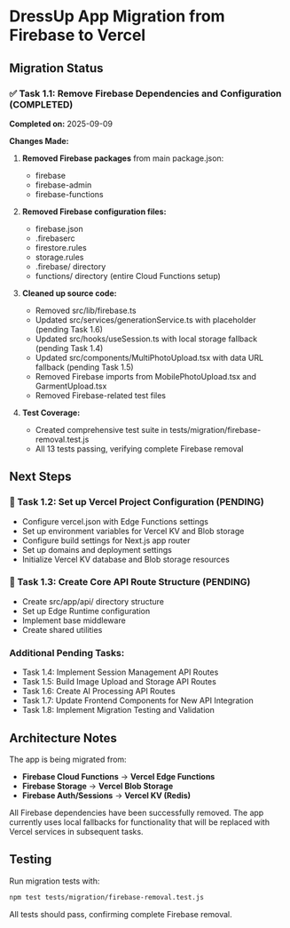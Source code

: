 # DressUp App Migration from Firebase to Vercel

## Migration Status

### ✅ Task 1.1: Remove Firebase Dependencies and Configuration (COMPLETED)

**Completed on:** 2025-09-09

**Changes Made:**
1. **Removed Firebase packages** from main package.json:
   - firebase
   - firebase-admin  
   - firebase-functions

2. **Removed Firebase configuration files:**
   - firebase.json
   - .firebaserc
   - firestore.rules
   - storage.rules
   - .firebase/ directory
   - functions/ directory (entire Cloud Functions setup)

3. **Cleaned up source code:**
   - Removed src/lib/firebase.ts
   - Updated src/services/generationService.ts with placeholder (pending Task 1.6)
   - Updated src/hooks/useSession.ts with local storage fallback (pending Task 1.4)
   - Updated src/components/MultiPhotoUpload.tsx with data URL fallback (pending Task 1.5)
   - Removed Firebase imports from MobilePhotoUpload.tsx and GarmentUpload.tsx
   - Removed Firebase-related test files

4. **Test Coverage:**
   - Created comprehensive test suite in tests/migration/firebase-removal.test.js
   - All 13 tests passing, verifying complete Firebase removal

## Next Steps

### 🔄 Task 1.2: Set up Vercel Project Configuration (PENDING)
- Configure vercel.json with Edge Functions settings
- Set up environment variables for Vercel KV and Blob storage
- Configure build settings for Next.js app router
- Set up domains and deployment settings
- Initialize Vercel KV database and Blob storage resources

### 📝 Task 1.3: Create Core API Route Structure (PENDING)
- Create src/app/api/ directory structure
- Set up Edge Runtime configuration
- Implement base middleware
- Create shared utilities

### Additional Pending Tasks:
- Task 1.4: Implement Session Management API Routes
- Task 1.5: Build Image Upload and Storage API Routes  
- Task 1.6: Create AI Processing API Routes
- Task 1.7: Update Frontend Components for New API Integration
- Task 1.8: Implement Migration Testing and Validation

## Architecture Notes

The app is being migrated from:
- **Firebase Cloud Functions** → **Vercel Edge Functions**
- **Firebase Storage** → **Vercel Blob Storage**
- **Firebase Auth/Sessions** → **Vercel KV (Redis)**

All Firebase dependencies have been successfully removed. The app currently uses local fallbacks for functionality that will be replaced with Vercel services in subsequent tasks.

## Testing

Run migration tests with:
```bash
npm test tests/migration/firebase-removal.test.js
```

All tests should pass, confirming complete Firebase removal.